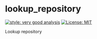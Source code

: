 # lookup_repository

[![style: very good analysis][very_good_analysis_badge]][very_good_analysis_link]
[![License: MIT][license_badge]][license_link]

Lookup repository

[license_badge]: https://img.shields.io/badge/license-MIT-blue.svg
[license_link]: https://opensource.org/licenses/MIT
[very_good_analysis_badge]: https://img.shields.io/badge/style-very_good_analysis-B22C89.svg
[very_good_analysis_link]: https://pub.dev/packages/very_good_analysis